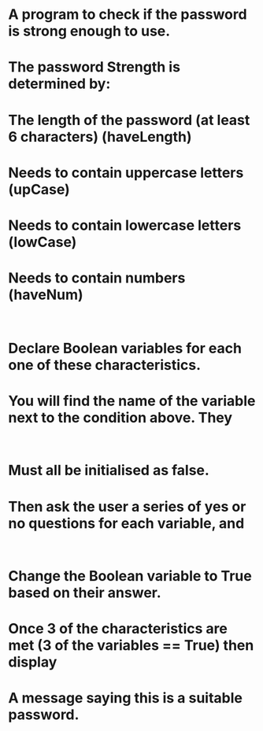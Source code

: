 # A program to check if the password is strong enough to use.


# The password Strength is determined by: 
# The length of the password (at least 6 characters) (haveLength) 
# Needs to contain uppercase letters (upCase) 
# Needs to contain lowercase letters (lowCase) 
# Needs to contain numbers (haveNum) 
 

# Declare Boolean variables for each one of these characteristics.  
# You will find the name of the variable next to the condition above. They                            
# Must all be initialised as false.  
# Then ask the user a series of yes or no questions for each variable, and                              
# Change the Boolean variable to True based on their answer. 
# Once 3 of the characteristics are met (3 of the variables == True) then display                              
# A message saying this is a suitable password. 
